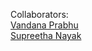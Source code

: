 Collaborators:<br>
<a href="https://github.com/Vandanaprabhu7/TicketRaising">Vandana Prabhu</a><br>
<a href="https://github.com/SupreethaNayak28">Supreetha Nayak</a><br>

